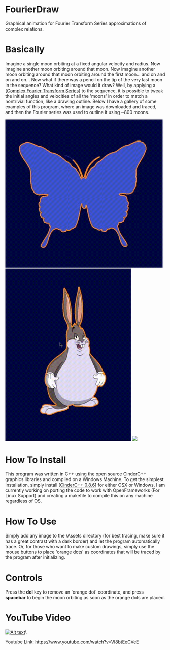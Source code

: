 # FourierDraw
Graphical animation for Fourier Transform Series approximations of complex relations. 

# Basically
  Imagine a single moon orbiting at a fixed angular velocity and radius. Now imagine another moon orbiting around that moon.
  Now imagine another moon orbiting around that moon orbiting around the first moon... and on and on and on...
  Now what if there was a pencil on the tip of the very last moon in the sequence? What kind of image would it draw?
  Well, by applying a [[Complex Fourier Transform Series](https://en.wikipedia.org/wiki/Fourier_series)] to the sequence, 
  it is possible to tweak the initial angles and velocities of all the 'moons' in order to match a nontrivial function, like a drawing outline.
  Below I have a gallery of some examples of this program, where an image was downloaded and traced, and then the Fourier series was used to outline it using ~800 moons.

![](images/butterfly.gif) ![](images/chungus.gif) ![](images/GoPlaid.gif)  

# How To Install
  This program was written in C++ using the open source CinderC++ graphics libraries and compiled on a Windows Machine. 
  To get the simplest installation, simply install [[CinderC++ 0.8.6](https://www.libcinder.org/download)] for either OSX or Windows. I am currently working on porting the code to work with OpenFrameworks (For Linux Support) and creating a makefile to compile this on any machine regardless of OS.
  
# How To Use
  Simply add any image to the /Assets directory (for best tracing, make sure it has a great contrast with a dark border) and let the program automatically trace. 
  Or, for those who want to make custom drawings, simply use the mouse buttons to place 'orange dots' as coordinates that will be traced by the program after initializing.
  
# Controls
  Press the **del** key to remove an 'orange dot' coordinate, and press **spacebar** to begin the moon orbiting as soon as the orange dots are placed.

# YouTube Video

[![Alt text](https://img.youtube.com/vi/VI8btEeCVeE/0.jpg)](https://www.youtube.com/watch?v=VI8btEeCVeE)\

Youtube Link: https://www.youtube.com/watch?v=VI8btEeCVeE

